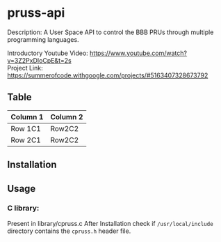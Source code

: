 # pruss-api

Description: A User Space API to control the BBB PRUs through multiple programming languages.<br>

Introductory Youtube Video: https://www.youtube.com/watch?v=3Z2PxDIoCpE&t=2s<br>
Project Link: https://summerofcode.withgoogle.com/projects/#5163407328673792<br>

## Table 

Column 1 | Column 2
-------- |  --------
Row 1C1  | Row2C2
Row 2C1  | Row2C2

## Installation

## Usage 

### C library:
Present in library/cpruss.c
After Installation check if `/usr/local/include` directory contains the `cpruss.h` header file.

